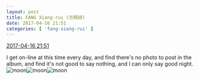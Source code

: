 ```yaml
---
layout: post
title: FANG Xiang-rui (方翔锐)
date: 2017-04-16 21:51
categories: [ 'fang-xiang-rui' ]
---
```


<div class="weibo-info">
  <a href="http://weibo.com/6117583008/EEOEe4NI9">2017-04-16 21:51</a>
</div>

I get on-line at this time every day, and find there's no photo to post in the album, and find it's not good to say nothing, and I can only say good night. ![moon](http://img.t.sinajs.cn/t4/appstyle/expression/ext/normal/b9/moon.gif)![moon](http://img.t.sinajs.cn/t4/appstyle/expression/ext/normal/b9/moon.gif)![moon](http://img.t.sinajs.cn/t4/appstyle/expression/ext/normal/b9/moon.gif)
